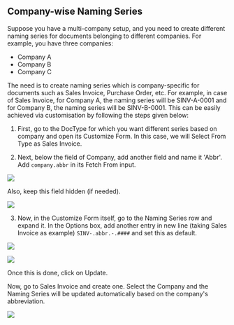 ## Company-wise Naming Series

Suppose you have a multi-company setup, and you need to create different naming series for documents belonging to different companies. For example, you have three companies:

*   Company A
*   Company B
*   Company C

The need is to create naming series which is company-specific for documents such as Sales Invoice, Purchase Order, etc. For example, in case of Sales Invoice, for Company A, the naming series will be SINV-A-0001 and for Company B, the naming series will be SINV-B-0001. This can be easily achieved via customisation by following the steps given below:

1) First, go to the DocType for which you want different series based on company and open its Customize Form. In this case, we will Select From Type as Sales Invoice.

2) Next, below the field of Company, add another field and name it 'Abbr'. Add `company.abbr` in its Fetch From input.

![](https://docs.erpnext.com/files/3mLkrQs.png)

Also, keep this field hidden (if needed).

![](https://docs.erpnext.com/files/w6DS7FY.png)

3) Now, in the Customize Form itself, go to the Naming Series row and expand it. In the Options box, add another entry in new line (taking Sales Invoice as example) `SINV-.abbr.-.####` and set this as default.

![](https://docs.erpnext.com/files/WAE0FQA.png)

![](https://docs.erpnext.com/files/2GJ5YLM.png)

Once this is done, click on Update.

Now, go to Sales Invoice and create one. Select the Company and the Naming Series will be updated automatically based on the company's abbreviation.

![](https://docs.erpnext.com/files/PrEgDa7.png)